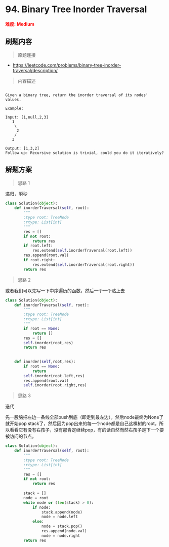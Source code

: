 #  94. Binary Tree Inorder Traversal

**<font color=red>难度: Medium</font>**

## 刷题内容

> 原题连接

* https://leetcode.com/problems/binary-tree-inorder-traversal/description/

> 内容描述

```

Given a binary tree, return the inorder traversal of its nodes' values.

Example:

Input: [1,null,2,3]
   1
    \
     2
    /
   3

Output: [1,3,2]
Follow up: Recursive solution is trivial, could you do it iteratively?
```

## 解题方案

> 思路 1


递归，瞬秒


```python
class Solution(object):
    def inorderTraversal(self, root):
        """
        :type root: TreeNode
        :rtype: List[int]
        """
        res = []
        if not root:
            return res
        if root.left: 
            res.extend(self.inorderTraversal(root.left))
        res.append(root.val)
        if root.right:
            res.extend(self.inorderTraversal(root.right))
        return res
```
> 思路 2

或者我们可以先写一下中序遍历的函数，然后一个一个贴上去

```python
class Solution(object):
    def inorderTraversal(self, root):
        """
        :type root: TreeNode
        :rtype: List[int]
        """
        if root == None:
            return []
        res = []
        self.inorder(root,res)
        return res
        
        
    def inorder(self,root,res):
        if root == None:
            return
        self.inorder(root.left,res)
        res.append(root.val)
        self.inorder(root.right,res)               
```
> 思路 3

迭代

先一股脑把左边一条线全部push到底（即走到最左边），然后node最终为None了就开始pop stack了，然后因为pop出来的每一个node都是自己这棵树的root，所以看看它有没有右孩子，没有那肯定继续pop，有的话自然而然右孩子是下一个要被访问的节点。


```python
class Solution(object):
    def inorderTraversal(self, root):
        """
        :type root: TreeNode
        :rtype: List[int]
        """
        res = []
        if not root:
            return res
        
        stack = []
        node = root
        while node or (len(stack) > 0):
            if node:
                stack.append(node)
                node = node.left
            else:
                node = stack.pop()
                res.append(node.val)
                node = node.right
        return res
```
